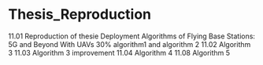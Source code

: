 # Thesis_Reproduction


11.01 Reproduction of thesie Deployment Algorithms of Flying Base Stations: 5G and Beyond With UAVs 30% algorithm1 and algorithm 2
11.02 Algorithm 3
11.03 Algorithm 3 improvement
11.04 Algorithm 4
11.08 Algorithm 5
